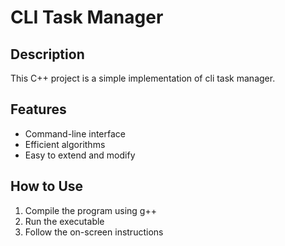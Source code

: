 # CLI Task Manager

## Description
This C++ project is a simple implementation of cli task manager.

## Features
- Command-line interface
- Efficient algorithms
- Easy to extend and modify

## How to Use
1. Compile the program using g++
2. Run the executable
3. Follow the on-screen instructions